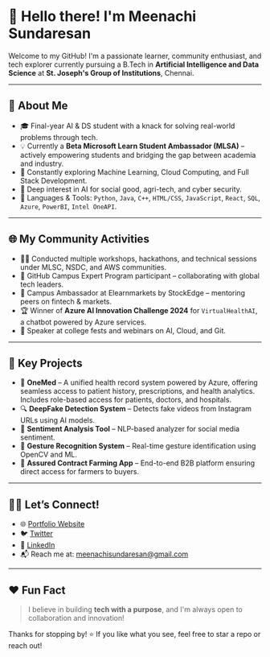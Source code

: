 # 👋 Hello there! I'm Meenachi Sundaresan

Welcome to my GitHub! I'm a passionate learner, community enthusiast, and tech explorer currently pursuing a B.Tech in **Artificial Intelligence and Data Science** at **St. Joseph's Group of Institutions**, Chennai.

---

## 🚀 About Me

- 🎓 Final-year AI & DS student with a knack for solving real-world problems through tech.
- 💡 Currently a **Beta Microsoft Learn Student Ambassador (MLSA)** – actively empowering students and bridging the gap between academia and industry.
- 🌱 Constantly exploring Machine Learning, Cloud Computing, and Full Stack Development.
- 🧠 Deep interest in AI for social good, agri-tech, and cyber security.
- 🧰 Languages & Tools: `Python`, `Java`, `C++`, `HTML/CSS`, `JavaScript`, `React`, `SQL`, `Azure`, `PowerBI`, `Intel OneAPI`.

---

## 🌐 My Community Activities

- 🧑‍🏫 Conducted multiple workshops, hackathons, and technical sessions under MLSC, NSDC, and AWS communities.
- 🌟 GitHub Campus Expert Program participant – collaborating with global tech leaders.
- 📣 Campus Ambassador at Elearnmarkets by StockEdge – mentoring peers on fintech & markets.
- 🏆 Winner of **Azure AI Innovation Challenge 2024** for `VirtualHealthAI`, a chatbot powered by Azure services.
- 💬 Speaker at college fests and webinars on AI, Cloud, and Git.

---

## 📌 Key Projects

- 🏥 **OneMed** – A unified health record system powered by Azure, offering seamless access to patient history, prescriptions, and health analytics. Includes role-based access for patients, doctors, and hospitals.
- 🔍 **DeepFake Detection System** – Detects fake videos from Instagram URLs using AI models.
- 💬 **Sentiment Analysis Tool** – NLP-based analyzer for social media sentiment.
- 🧠 **Gesture Recognition System** – Real-time gesture identification using OpenCV and ML.
- 📲 **Assured Contract Farming App** – End-to-end B2B platform ensuring direct access for farmers to buyers.

---

## 🧑‍💻 Let’s Connect!

- 🌐 [Portfolio Website](https://meenachisundaresan.github.io)
- 🐦 [Twitter](https://twitter.com/meenachi_codes)
- 💼 [LinkedIn](https://www.linkedin.com/in/meenachisundaresan/)
- 📬 Reach me at: meenachisundaresan@gmail.com

---

## ❤️ Fun Fact

> I believe in building **tech with a purpose**, and I'm always open to collaboration and innovation!

Thanks for stopping by! ⭐️ If you like what you see, feel free to star a repo or reach out!
